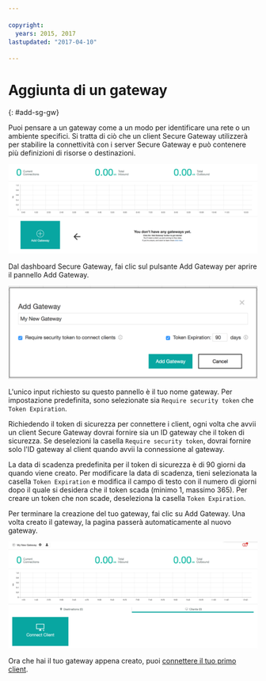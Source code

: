 ```yaml
---

copyright:
  years: 2015, 2017
lastupdated: "2017-04-10"

---
```


# Aggiunta di un gateway
{: #add-sg-gw}

Puoi pensare a un gateway come a un modo per identificare una rete o un ambiente specifici.  Si tratta di ciò che un client Secure Gateway utilizzerà per stabilire la connettività con i server Secure Gateway e può contenere più definizioni di risorse o destinazioni.

![Dashboard Secure Gateway](./images/newDashboard.png?raw=true "Dashboard Secure Gateway")

Dal dashboard Secure Gateway, fai clic sul pulsante Add Gateway per aprire il pannello Add Gateway.

![Add Gateway](./images/addGateway.png?raw=true "Add Gateway")

L'unico input richiesto su questo pannello è il tuo nome gateway.  Per impostazione predefinita, sono selezionate sia `Require security token` che `Token Expiration`.

Richiedendo il token di sicurezza per connettere i client, ogni volta che avvii un client Secure Gateway dovrai fornire sia un ID gateway che il token di sicurezza.  Se deselezioni la casella `Require security token`, dovrai fornire solo l'ID gateway al client quando avvii la connessione al gateway.

La data di scadenza predefinita per il token di sicurezza è di 90 giorni da quando viene creato.  Per modificare la data di scadenza, tieni selezionata la casella `Token Expiration` e modifica il campo di testo con il numero di giorni dopo il quale si desidera che il token scada (minimo 1, massimo 365).  Per creare un token che non scade, deseleziona la casella `Token Expiration`.  

Per terminare la creazione del tuo gateway, fai clic su Add Gateway.  Una volta creato il gateway, la pagina passerà automaticamente al nuovo gateway.

![New Gateway](./images/newGateway.png?raw=true "New Gateway")

Ora che hai il tuo gateway appena creato, puoi [connettere il tuo primo client](/docs/services/SecureGateway/securegateway_client.html).
